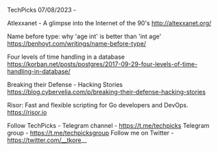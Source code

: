 TechPicks 07/08/2023 -

Atlexxanet - A glimpse into the Internet of the 90's
http://altexxanet.org/

Name before type: why 'age int' is better than 'int age'
https://benhoyt.com/writings/name-before-type/

Four levels of time handling in a database
https://korban.net/posts/postgres/2017-09-29-four-levels-of-time-handling-in-database/

Breaking their Defense - Hacking Stories
https://blog.cybervelia.com/p/breaking-their-defense-hacking-stories

Risor: Fast and flexible scripting for Go developers and DevOps.
https://risor.io

Follow TechPicks -
Telegram channel - https://t.me/techpicks
Telegram group - https://t.me/techpicksgroup
Follow me on Twitter - https://twitter.com/__tkore__